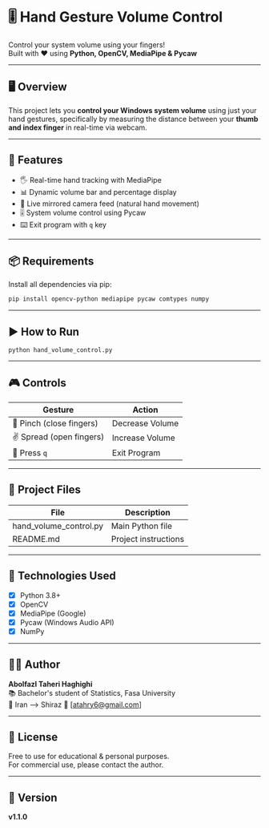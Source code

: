 # 🎚️ Hand Gesture Volume Control
Control your system volume using your fingers!  
Built with ❤️ using **Python, OpenCV, MediaPipe & Pycaw**

---

## 🖥️ Overview
This project lets you **control your Windows system volume** using just your hand gestures, specifically by measuring the distance between your **thumb and index finger** in real-time via webcam.

---

## 🎯 Features
- 🖐️ Real-time hand tracking with MediaPipe  
- 📊 Dynamic volume bar and percentage display  
- 🔄 Live mirrored camera feed (natural hand movement)  
- 🎚️ System volume control using Pycaw  
- ⌨️ Exit program with `q` key  

---

## 📦 Requirements
Install all dependencies via pip:
```bash
pip install opencv-python mediapipe pycaw comtypes numpy
```

---

## ▶️ How to Run

```python hand_volume_control.py```

---

## 🎮 Controls

| Gesture               | Action           |
|-----------------------|------------------|
| 🤏 Pinch (close fingers) | Decrease Volume  |
| ✌️ Spread (open fingers) | Increase Volume  |
| 🔴 Press `q`             | Exit Program     |

---

## 📁 Project Files

| File                  | Description           |
|-----------------------|------------------------|
| hand_volume_control.py | Main Python file       |
| README.md              | Project instructions   |

---

## 🧠 Technologies Used
- [x] Python 3.8+
- [x] OpenCV
- [x] MediaPipe (Google)
- [x] Pycaw (Windows Audio API)
- [x] NumPy

---

## 👨‍💻 Author
**Abolfazl Taheri Haghighi**  
📚 Bachelor's student of Statistics, Fasa University  
📍 Iran --> Shiraz
📧 [atahry6@gmail.com]

---

## 📝 License
Free to use for educational & personal purposes.  
For commercial use, please contact the author.

---

## 🔖 Version
**v1.1.0**
